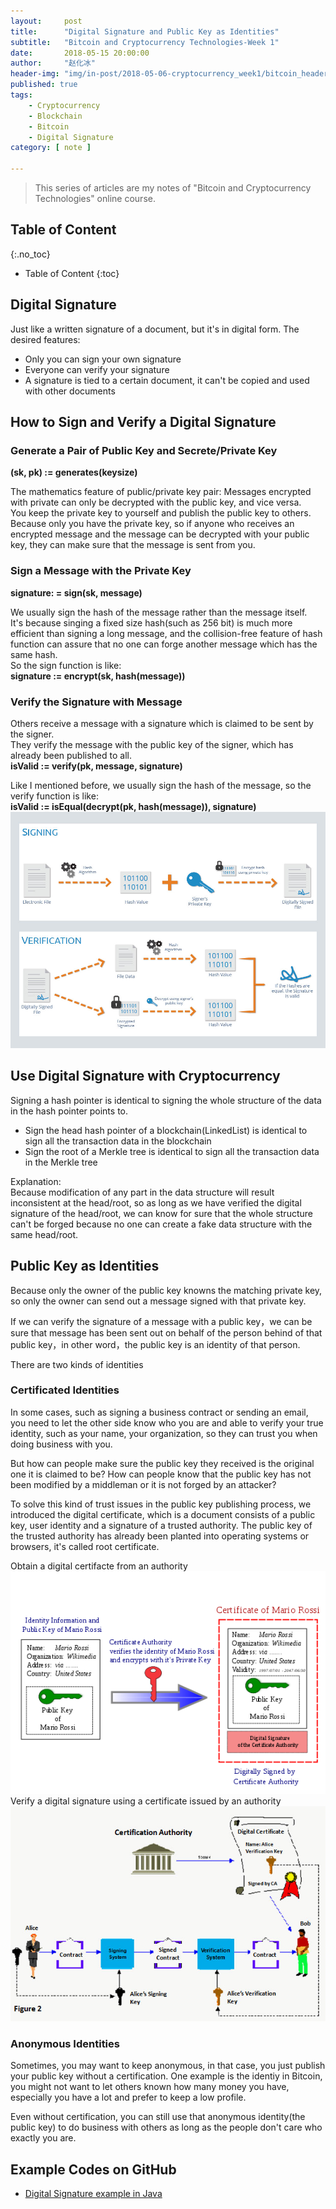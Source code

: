 ```yaml
---
layout:     post
title:      "Digital Signature and Public Key as Identities"
subtitle:   "Bitcoin and Cryptocurrency Technologies-Week 1"
date:       2018-05-15 20:00:00
author:     "赵化冰"
header-img: "img/in-post/2018-05-06-cryptocurrency_week1/bitcoin_header.jpg"
published: true
tags:
    - Cryptocurrency
    - Blockchain
    - Bitcoin
    - Digital Signature
category: [ note ]

---
```


> This series of articles are my notes of "Bitcoin and Cryptocurrency Technologies" online course.

## Table of Content 
{:.no_toc}

* Table of Content 
{:toc}

## Digital Signature
Just like a written signature of a document, but it's in digital form. The desired features:    
* Only you can sign your own signature
* Everyone can verify your signature
* A signature is tied to a certain document, it can't be copied and used with other documents

## How to Sign and Verify a Digital Signature
### Generate a Pair of Public Key and Secrete/Private Key  
**(sk, pk) := generates(keysize)**   

The mathematics feature of public/private key pair:  Messages encrypted with private can only be decrypted with the public key, and vice versa.     
You keep the private key to yourself and publish the public key to others.    
Because only you have the private key, so if anyone who receives an encrypted message and the message can be decrypted with your public key, they can make sure that the message is sent from you. 
### Sign a Message with the Private Key     
**signature: = sign(sk, message)**        

We usually sign the hash of the message rather than the message itself.  
It's because singing a fixed size hash(such as 256 bit) is much more efficient than signing a long message, and the collision-free feature of hash function can assure that no one can forge another message which has the same hash.    
So the sign function is like:   
**signature := encrypt(sk, hash(message))**
### Verify the Signature with Message
Others receive a message with a signature which is claimed to be sent by the signer.   
They verify the message with the public key of the signer, which has already been published to all.   
**isValid := verify(pk, message, signature)** 
  
Like I mentioned before, we usually sign the hash of the message, so the verify function is like:    
**isValid := isEqual(decrypt(pk, hash(message)), signature)** 
![digital signature](\img\in-post\2018-05-12-cryptocurrency_week1_digital_signature\digital-signatures.jpg)

## Use Digital Signature with Cryptocurrency
Signing a hash pointer is identical to signing the whole structure of the data in the hash pointer points to.    
* Sign the head hash pointer of a blockchain(LinkedList) is identical to sign all the transaction data in the blockchain
* Sign the root of a Merkle tree is identical to sign all the transaction  data in the Merkle tree

Explanation:   
Because modification of any part in the data structure will result inconsistent at the head/root, so as long as we have verified the digital signature of the head/root, we can know for sure that the whole structure can't be forged because no one can create a fake data structure with the same head/root.

## Public Key as Identities

Because only the owner of the public key knowns the matching private key, so only the owner can send out a message signed with that private key.    

If we can verify the signature of a message with a public key，we can be sure that message has been sent out on behalf of the person behind of that public key，in other word，the public key is an identity of that person.

There are two kinds of identities
### Certificated Identities
 In some cases, such as signing a business contract or sending an email, you need to let the other side know who you are and able to verify your true identity, such as your name, your organization, so they can trust you when doing business with you.

But how can people make sure the public key they received is the original one it is claimed to be? How can people know that the public key has not been modified by a middleman or it is not forged by an attacker?    

To solve this kind of trust issues in the public key publishing process, we introduced the digital certificate, which is a document consists of a public key, user identity and a signature of a trusted authority. The public key of the trusted authority has already been planted into operating systems or browsers, it's called root certificate.

Obtain a digital certifacte from an authority
![digital certification](\img\in-post\2018-05-12-cryptocurrency_week1_digital_signature\digital-certificate.png)    
Verify a digital signature using a certificate issued by an authority    
![digital certification](\img\in-post\2018-05-12-cryptocurrency_week1_digital_signature\verify-signature.jpg)
 
###  Anonymous Identities
Sometimes, you may want to keep anonymous, in that case, you just publish your public key without a certification. One example is the identiy in Bitcoin, you might not want to let others known how many money you have, especially you have a lot and prefer to keep a low profile.   
  
Even without certification, you can still use that anonymous identity(the public key) to do business with others as long as the people don't care who exactly you are.    

## Example Codes on GitHub
* [Digital Signature example in Java](https://github.com/zhaohuabing/digital-signature)

